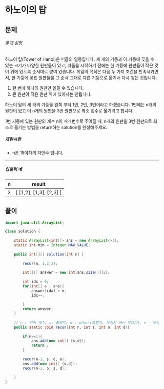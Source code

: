# 하노이의 탑



## 문제

###### 문제 설명

하노이 탑(Tower of Hanoi)은 퍼즐의 일종입니다. 세 개의 기둥과 이 기동에 꽂을 수 있는 크기가 다양한 원판들이 있고, 퍼즐을 시작하기 전에는 한 기둥에 원판들이 작은 것이 위에 있도록 순서대로 쌓여 있습니다. 게임의 목적은 다음 두 가지 조건을 만족시키면서, 한 기둥에 꽂힌 원판들을 그 순서 그대로 다른 기둥으로 옮겨서 다시 쌓는 것입니다.

1. 한 번에 하나의 원판만 옮길 수 있습니다.
2. 큰 원판이 작은 원판 위에 있어서는 안됩니다.

하노이 탑의 세 개의 기둥을 왼쪽 부터 1번, 2번, 3번이라고 하겠습니다. 1번에는 n개의 원판이 있고 이 n개의 원판을 3번 원판으로 최소 횟수로 옮기려고 합니다.

1번 기둥에 있는 원판의 개수 n이 매개변수로 주어질 때, n개의 원판을 3번 원판으로 최소로 옮기는 방법을 return하는 solution를 완성해주세요.

##### 제한사항

- n은 15이하의 자연수 입니다.

------

##### 입출력 예

| n    | result                  |
| ---- | ----------------------- |
| 2    | [ [1,2], [1,3], [2,3] ] |



## 풀이



```java
import java.util.ArrayList;

class Solution {
    
    static ArrayList<int[]> ans = new ArrayList<>();
    static int min = Integer.MAX_VALUE;
    
    public int[][] solution(int n) {
        
        recur(n, 1,2,3);
        
        int[][] answer = new int[ans.size()][2];
    
        int idx = 0;
        for(int[] e : ans){
            answer[idx] = e;
            idx++;
            
        }
        return answer;
    }
    
    // n : 잔여 개수, s: 출발지, o : other(출발지, 목적지 아닌 막대기), e : 목적지
    public static void recur(int n, int s, int o, int d){
        
        if(n==1){
            ans.add(new int[] {s,d});
            return ;
        }
        
        recur(n-1, s, d, o);
        ans.add(new int[] {s,d});
        recur(n-1, o, s, d);
    
    }
}
```

